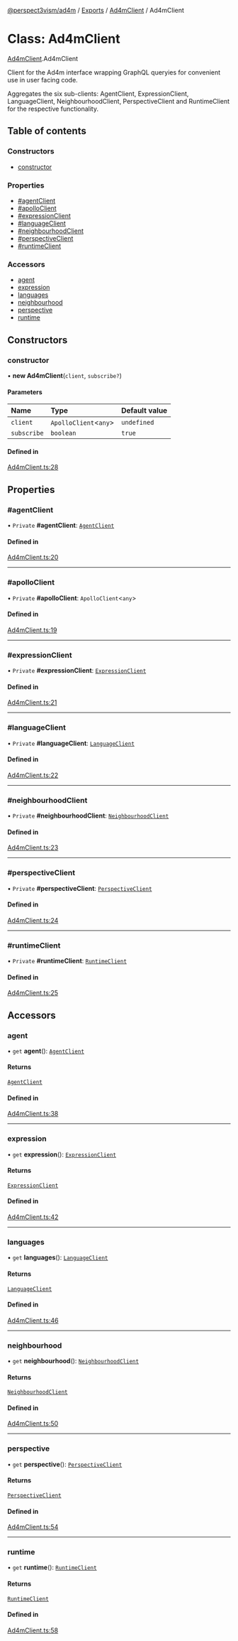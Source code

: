[@perspect3vism/ad4m](../README.md) / [Exports](../modules.md) / [Ad4mClient](../modules/Ad4mClient.md) / Ad4mClient

# Class: Ad4mClient

[Ad4mClient](../modules/Ad4mClient.md).Ad4mClient

Client for the Ad4m interface wrapping GraphQL queryies
for convenient use in user facing code.

Aggregates the six sub-clients:
AgentClient, ExpressionClient, LanguageClient,
NeighbourhoodClient, PerspectiveClient and RuntimeClient
for the respective functionality.

## Table of contents

### Constructors

- [constructor](Ad4mClient.Ad4mClient.md#constructor)

### Properties

- [#agentClient](Ad4mClient.Ad4mClient.md##agentclient)
- [#apolloClient](Ad4mClient.Ad4mClient.md##apolloclient)
- [#expressionClient](Ad4mClient.Ad4mClient.md##expressionclient)
- [#languageClient](Ad4mClient.Ad4mClient.md##languageclient)
- [#neighbourhoodClient](Ad4mClient.Ad4mClient.md##neighbourhoodclient)
- [#perspectiveClient](Ad4mClient.Ad4mClient.md##perspectiveclient)
- [#runtimeClient](Ad4mClient.Ad4mClient.md##runtimeclient)

### Accessors

- [agent](Ad4mClient.Ad4mClient.md#agent)
- [expression](Ad4mClient.Ad4mClient.md#expression)
- [languages](Ad4mClient.Ad4mClient.md#languages)
- [neighbourhood](Ad4mClient.Ad4mClient.md#neighbourhood)
- [perspective](Ad4mClient.Ad4mClient.md#perspective)
- [runtime](Ad4mClient.Ad4mClient.md#runtime)

## Constructors

### constructor

• **new Ad4mClient**(`client`, `subscribe?`)

#### Parameters

| Name | Type | Default value |
| :------ | :------ | :------ |
| `client` | `ApolloClient`<`any`\> | `undefined` |
| `subscribe` | `boolean` | `true` |

#### Defined in

[Ad4mClient.ts:28](https://github.com/perspect3vism/ad4m-executor/blob/5a19b63d/core/src/Ad4mClient.ts#L28)

## Properties

### #agentClient

• `Private` **#agentClient**: [`AgentClient`](agent_AgentClient.AgentClient.md)

#### Defined in

[Ad4mClient.ts:20](https://github.com/perspect3vism/ad4m-executor/blob/5a19b63d/core/src/Ad4mClient.ts#L20)

___

### #apolloClient

• `Private` **#apolloClient**: `ApolloClient`<`any`\>

#### Defined in

[Ad4mClient.ts:19](https://github.com/perspect3vism/ad4m-executor/blob/5a19b63d/core/src/Ad4mClient.ts#L19)

___

### #expressionClient

• `Private` **#expressionClient**: [`ExpressionClient`](expression_ExpressionClient.ExpressionClient.md)

#### Defined in

[Ad4mClient.ts:21](https://github.com/perspect3vism/ad4m-executor/blob/5a19b63d/core/src/Ad4mClient.ts#L21)

___

### #languageClient

• `Private` **#languageClient**: [`LanguageClient`](language_LanguageClient.LanguageClient.md)

#### Defined in

[Ad4mClient.ts:22](https://github.com/perspect3vism/ad4m-executor/blob/5a19b63d/core/src/Ad4mClient.ts#L22)

___

### #neighbourhoodClient

• `Private` **#neighbourhoodClient**: [`NeighbourhoodClient`](neighbourhood_NeighbourhoodClient.NeighbourhoodClient.md)

#### Defined in

[Ad4mClient.ts:23](https://github.com/perspect3vism/ad4m-executor/blob/5a19b63d/core/src/Ad4mClient.ts#L23)

___

### #perspectiveClient

• `Private` **#perspectiveClient**: [`PerspectiveClient`](perspectives_PerspectiveClient.PerspectiveClient.md)

#### Defined in

[Ad4mClient.ts:24](https://github.com/perspect3vism/ad4m-executor/blob/5a19b63d/core/src/Ad4mClient.ts#L24)

___

### #runtimeClient

• `Private` **#runtimeClient**: [`RuntimeClient`](runtime_RuntimeClient.RuntimeClient.md)

#### Defined in

[Ad4mClient.ts:25](https://github.com/perspect3vism/ad4m-executor/blob/5a19b63d/core/src/Ad4mClient.ts#L25)

## Accessors

### agent

• `get` **agent**(): [`AgentClient`](agent_AgentClient.AgentClient.md)

#### Returns

[`AgentClient`](agent_AgentClient.AgentClient.md)

#### Defined in

[Ad4mClient.ts:38](https://github.com/perspect3vism/ad4m-executor/blob/5a19b63d/core/src/Ad4mClient.ts#L38)

___

### expression

• `get` **expression**(): [`ExpressionClient`](expression_ExpressionClient.ExpressionClient.md)

#### Returns

[`ExpressionClient`](expression_ExpressionClient.ExpressionClient.md)

#### Defined in

[Ad4mClient.ts:42](https://github.com/perspect3vism/ad4m-executor/blob/5a19b63d/core/src/Ad4mClient.ts#L42)

___

### languages

• `get` **languages**(): [`LanguageClient`](language_LanguageClient.LanguageClient.md)

#### Returns

[`LanguageClient`](language_LanguageClient.LanguageClient.md)

#### Defined in

[Ad4mClient.ts:46](https://github.com/perspect3vism/ad4m-executor/blob/5a19b63d/core/src/Ad4mClient.ts#L46)

___

### neighbourhood

• `get` **neighbourhood**(): [`NeighbourhoodClient`](neighbourhood_NeighbourhoodClient.NeighbourhoodClient.md)

#### Returns

[`NeighbourhoodClient`](neighbourhood_NeighbourhoodClient.NeighbourhoodClient.md)

#### Defined in

[Ad4mClient.ts:50](https://github.com/perspect3vism/ad4m-executor/blob/5a19b63d/core/src/Ad4mClient.ts#L50)

___

### perspective

• `get` **perspective**(): [`PerspectiveClient`](perspectives_PerspectiveClient.PerspectiveClient.md)

#### Returns

[`PerspectiveClient`](perspectives_PerspectiveClient.PerspectiveClient.md)

#### Defined in

[Ad4mClient.ts:54](https://github.com/perspect3vism/ad4m-executor/blob/5a19b63d/core/src/Ad4mClient.ts#L54)

___

### runtime

• `get` **runtime**(): [`RuntimeClient`](runtime_RuntimeClient.RuntimeClient.md)

#### Returns

[`RuntimeClient`](runtime_RuntimeClient.RuntimeClient.md)

#### Defined in

[Ad4mClient.ts:58](https://github.com/perspect3vism/ad4m-executor/blob/5a19b63d/core/src/Ad4mClient.ts#L58)
